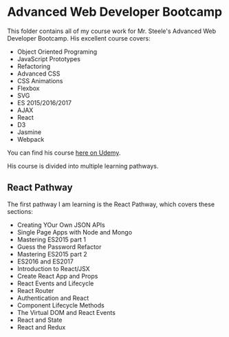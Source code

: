 # Advanced Web Developer Bootcamp
This folder contains all of my course work for Mr. Steele's Advanced Web Developer Bootcamp.  His excellent course covers:
* Object Oriented Programing
* JavaScript Prototypes
* Refactoring
* Advanced CSS
* CSS Animations
* Flexbox
* SVG
* ES 2015/2016/2017
* AJAX
* React
* D3
* Jasmine
* Webpack

You can find his course [here on Udemy](https://www.udemy.com/the-advanced-web-developer-bootcamp).

His course is divided into multiple learning pathways.

## React Pathway
The first pathway I am learning is the React Pathway, which covers these sections:
* Creating YOur Own JSON APIs
* Single Page Apps with Node and Mongo
* Mastering ES2015 part 1
* Guess the Password Refactor
* Mastering ES2015 part 2
* ES2016 and ES2017
* Introduction to React/JSX
* Create React App and Props
* React Events and Lifecycle
* React Router
* Authentication and React
* Component Lifecycle Methods
* The Virtual DOM and React Events
* React and State
* React and Redux